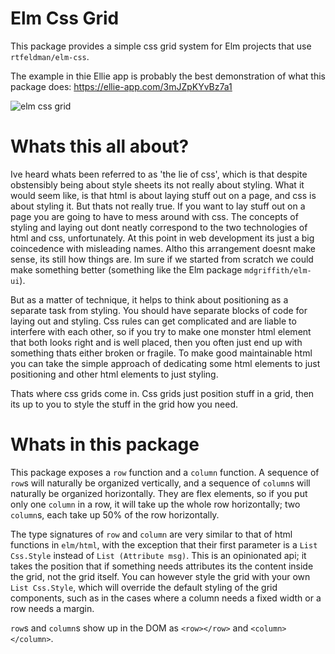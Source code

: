# Elm Css Grid

This package provides a simple css grid system for Elm projects that use `rtfeldman/elm-css`.

The example in thie Ellie app is probably the best demonstration of what this package does: https://ellie-app.com/3mJZpKYvBz7a1

![elm css grid](https://i.imgur.com/BxPDxe3.png)

# Whats this all about?

Ive heard whats been referred to as 'the lie of css', which is that despite obstensibly being about style sheets its not really about styling. What it would seem like, is that html is about laying stuff out on a page, and css is about styling it. But thats not really true. If you want to lay stuff out on a page you are going to have to mess around with css. The concepts of styling and laying out dont neatly correspond to the two technologies of html and css, unfortunately. At this point in web development its just a big coincedence with misleading names. Altho this arrangement doesnt make sense, its still how things are. Im sure if we started from scratch we could make something better (something like the Elm package `mdgriffith/elm-ui`).

But as a matter of technique, it helps to think about positioning as a separate task from styling. You should have separate blocks of code for laying out and styling. Css rules can get complicated and are liable to interfere with each other, so if you try to make one monster html element that both looks right and is well placed, then you often just end up with something thats either broken or fragile. To make good maintainable html you can take the simple approach of dedicating some html elements to just positioning and other html elements to just styling.

Thats where css grids come in. Css grids just position stuff in a grid, then its up to you to style the stuff in the grid how you need. 

# Whats in this package

This package exposes a `row` function and a `column` function. A sequence of `row`s will naturally be organized vertically, and a sequence of `column`s will naturally be organized horizontally. They are flex elements, so if you put only one `column` in a row, it will take up the whole row horizontally; two `column`s, each take up 50% of the row horizontally.

The type signatures of `row` and `column` are very similar to that of html functions in `elm/html`, with the exception that their first parameter is a `List Css.Style` instead of `List (Attribute msg)`. This is an opinionated api; it takes the position that if something needs attributes its the content inside the grid, not the grid itself. You can however style the grid with your own `List Css.Style`, which will override the default styling of the grid components, such as in the cases where a column needs a fixed width or a row needs a margin.

`row`s and `column`s show up in the DOM as `<row></row>` and `<column></column>`.